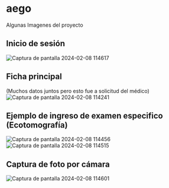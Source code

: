 # aego #  
Algunas Imagenes del proyecto  
## Inicio de sesión ##  
![Captura de pantalla 2024-02-08 114617](https://github.com/AliroAlbanez/Proyecto_aego/assets/134630959/4da8cef3-599d-406c-bbb9-933169e5a676)  

## Ficha principal ##  
(Muchos datos juntos pero esto fue a solicitud del médico)  
![Captura de pantalla 2024-02-08 114241](https://github.com/AliroAlbanez/Proyecto_aego/assets/134630959/877e9813-d2a7-4e01-906b-af2b0521404b)  

## Ejemplo de ingreso de examen especifico (Ecotomografía) ##  
![Captura de pantalla 2024-02-08 114456](https://github.com/AliroAlbanez/Proyecto_aego/assets/134630959/cd6a484b-c8c6-4d11-af2d-b903c1364c61)  
![Captura de pantalla 2024-02-08 114515](https://github.com/AliroAlbanez/Proyecto_aego/assets/134630959/074cf0d3-2394-4172-9fe8-99e87f666be9)  

## Captura de foto por cámara ##  
![Captura de pantalla 2024-02-08 114601](https://github.com/AliroAlbanez/Proyecto_aego/assets/134630959/4a3bec47-b910-44c1-bd65-b3deb609ac10)  

